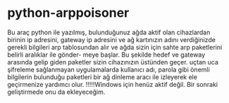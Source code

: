 # python-arppoisoner

Bu araç python ile yazılmış, bulunduğunuz ağda aktif olan cihazlardan birinin ip adresini, gateway ip adresini ve ağ kartınızın
adını verdiğinizde gerekli bilgileri arp tablosundan alır ve ağda sizin için sahte arp paketlerini belirli aralıklar ile gönder-
meye başlar. Bu şekilde hedef ve gateway arasında gelip giden paketler sizin cihazınızın üstünden geçer. uçtan uca şifreleme 
sağlanmayan uygulamalarda kullanıcı adı, parola gibi önemli bilgilerin bulunduğu paketleri bir ağ dinleme aracı ile izleyerek
ele geçirmenize yardımcı olur. !!!!!Windows için henüz aktif değil. Bir sonraki geliştirmede onu da ekleyeceğim. 
